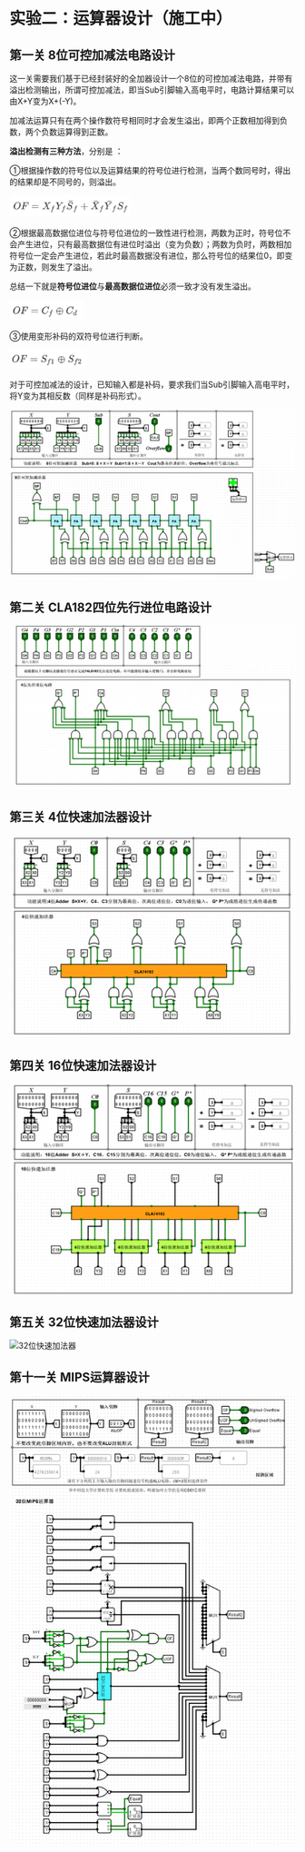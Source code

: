 # 实验二：运算器设计（施工中）

## 第一关 8位可控加减法电路设计

这一关需要我们基于已经封装好的全加器设计一个8位的可控加减法电路，并带有溢出检测输出，所谓可控加减法，即当Sub引脚输入高电平时，电路计算结果可以由X+Y变为X+(-Y)。

加减法运算只有在两个操作数符号相同时才会发生溢出，即两个正数相加得到负数，两个负数运算得到正数。

**溢出检测有三种方法**，分别是 ：

①根据操作数的符号位以及运算结果的符号位进行检测，当两个数同号时，得出的结果却是不同号的，则溢出。

<img src="./img/溢出检测方法1.png" alt="溢出检测方法1" style="zoom:80%;" />

②根据最高数据位进位与符号位进位的一致性进行检测，两数为正时，符号位不会产生进位，只有最高数据位有进位时溢出（变为负数）；两数为负时，两数相加符号位一定会产生进位，若此时最高数据没有进位，那么符号位的结果位0，即变为正数，则发生了溢出。

总结一下就是**符号位进位**与**最高数据位进位**必须一致才没有发生溢出。

<img src="./img/溢出检测方法2.png" alt="溢出检测方法2" style="zoom:80%;" />

③使用变形补码的双符号位进行判断。

<img src="./img/溢出检测方法3.png" alt="溢出检测方法3" style="zoom: 80%;" />

对于可控加减法的设计，已知输入都是补码，要求我们当Sub引脚输入高电平时，将Y变为其相反数（同样是补码形式）。

![8位可控加减法器](./img/8位可控加减法器.png)



## 第二关 CLA182四位先行进位电路设计

![先行进位CLA182](./img/先行进位CLA182.png)

## 第三关 4位快速加法器设计

![4位快速加法器](./img/4位快速加法器.png)

## 第四关 16位快速加法器设计

![16位快速加法器](./img/16位快速加法器.png)

## 第五关 32位快速加法器设计

![32位快速加法器](./img/32位快速加法器.png)

## 第十一关 MIPS运算器设计

![MIPS运算器](./img/MIPS运算器.png)
